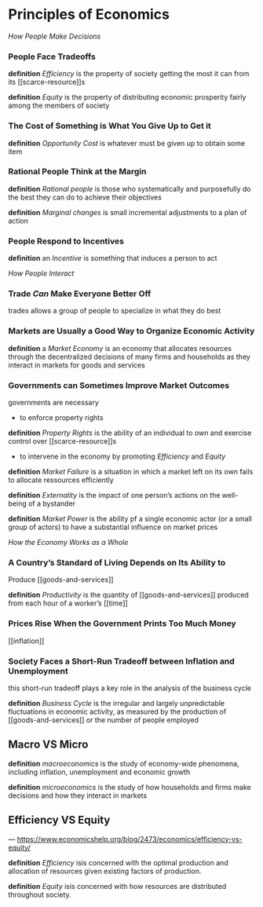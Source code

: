 # Principles of Economics

_How People Make Decisions_

### People Face Tradeoffs

**definition** _Efficiency_ is the property of society getting the most it can from its [[scarce-resource]]s

**definition** _Equity_ is the property of distributing economic prosperity fairly among the members of society

### The Cost of Something is What You Give Up to Get it

**definition** _Opportunity Cost_ is whatever must be given up to obtain some item

### Rational People Think at the Margin

**definition** _Rational people_ is those who systematically and purposefully do the best they can do to achieve their objectives

**definition** _Marginal changes_ is small incremental adjustments to a plan of action

### People Respond to Incentives

**definition** an _Incentive_ is something that induces a person to act

_How People Interact_

### Trade _Can_ Make Everyone Better Off

trades allows a group of people to specialize in what they do best

### Markets are Usually a Good Way to Organize Economic Activity

**definition** a _Market Economy_ is an economy that allocates resources through the decentralized decisions of many firms and households as they interact in markets for goods and services

### Governments can **Sometimes** Improve Market Outcomes

governments are necessary

- to enforce property rights

**definition** _Property Rights_ is the ability of an individual to own and exercise control over [[scarce-resource]]s

- to intervene in the economy by promoting _Efficiency_ and _Equity_

**definition** _Market Failure_ is a situation in which a market left on its own fails to allocate ressources efficiently

**definition** _Externality_ is the impact of one person’s actions on the well-being of a bystander

**definition** _Market Power_ is the ability pf a single economic actor (or a small group of actors) to have a substantial influence on market prices

_How the Economy Works as a Whole_

### A Country’s Standard of Living Depends on Its Ability to

Produce [[goods-and-services]]

**definition** _Productivity_ is the quantity of [[goods-and-services]] produced from each hour of a worker’s [[time]]

### Prices Rise When the Government Prints Too Much Money

[[inflation]]

### Society Faces a Short-Run Tradeoff between Inflation and Unemployment

this short-run tradeoff plays a key role in the analysis of the business cycle

**definition** _Business Cycle_ is the irregular and largely unpredictable fluctuations in economic activity, as measured by the production of [[goods-and-services]] or the number of people employed

## Macro VS Micro

**definition** _macroeconomics_ is the study of economy-wide phenomena, including inflation, unemployment and economic growth

**definition** _microeconomics_ is the study of how households and firms make decisions and how they interact in markets

## Efficiency VS Equity

&mdash; <https://www.economicshelp.org/blog/2473/economics/efficiency-vs-equity/>

**definition** _Efficiency_ isis concerned with the optimal production and allocation of resources given existing factors of production.

**definition** _Equity_ isis concerned with how resources are distributed throughout society.

